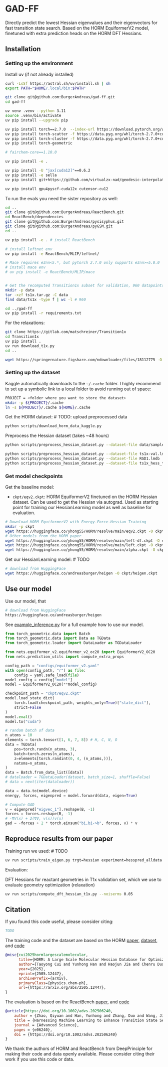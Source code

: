 # GAD-FF

Directly predict the lowest Hessian eigenvalues and their eigenvectors for fast transition state search.
Based on the HORM EquiformerV2 model, finetuned with extra prediction heads on the HORM DFT Hessians.

## Installation

### Setting up the environment
Install uv (if not already installed)
```bash
curl -LsSf https://astral.sh/uv/install.sh | sh
export PATH="$HOME/.local/bin:$PATH"
```

```bash
git clone git@github.com:BurgerAndreas/gad-ff.git
cd gad-ff

uv venv .venv --python 3.11
source .venv/bin/activate
uv pip install --upgrade pip

uv pip install torch==2.7.0  --index-url https://download.pytorch.org/whl/cu126
uv pip install torch-scatter -f https://data.pyg.org/whl/torch-2.7.0+cu126.html
uv pip install torch-cluster -f https://data.pyg.org/whl/torch-2.7.0+cu126.html
uv pip install torch-geometric

# fairchem-core==1.10.0

uv pip install -e .

uv pip install -U "jax[cuda12]"==0.6.2
uv pip install -e sella
uv pip install git+https://github.com/virtualzx-nad/geodesic-interpolate.git

uv pip install gpu4pyscf-cuda12x cutensor-cu12
```

To run the evals you need the sister repository as well:
```bash
cd ..
git clone git@github.com:BurgerAndreas/ReactBench.git
cd ReactBench/dependencies 
git clone git@github.com:BurgerAndreas/pysisyphus.git 
git clone git@github.com:BurgerAndreas/pyGSM.git 
cd ..

uv pip install -e . # install ReactBench

# install leftnet env
uv pip install -e ReactBench/MLIP/leftnet/

# Mace requires e3nn<5.*, but pytorch 2.7.0 only supports e3nn>=5.0.0
# install mace env
# uv pip install -e ReactBench/MLIP/mace


# Get the recomputed Transition1x subset for validation, 960 datapoints
mkdir -p data 
tar -xzf ts1x.tar.gz -C data
find data/ts1x -type f | wc -l # 960

cd ../gad-ff
uv pip install -r requirements.txt
```

For the relaxations:
```bash
git clone https://gitlab.com/matschreiner/Transition1x
cd Transition1x
uv pip install .
uv run download_t1x.py
cd ..

wget https://springernature.figshare.com/ndownloader/files/18112775 -O data/relaxations/ani1x/ani1x.h5
```

### Setting up the dataset
Kaggle automatically downloads to the `~/.cache` folder. I highly recommend to set up a symbolic link to a local folder to avoid running out of space:
```bash
PROJECT = <folder where you want to store the dataset>
mkdir -p ${PROJECT}/.cache
ln -s ${PROJECT}/.cache ${HOME}/.cache
```

Get the HORM dataset: # TODO: upload preprocessed data
```bash
python scripts/download_horm_data_kaggle.py
```

Preprocess the Hessian dataset (takes ~48 hours) 
```bash
python scripts/preprocess_hessian_dataset.py --dataset-file data/sample_100.lmdb

python scripts/preprocess_hessian_dataset.py --dataset-file ts1x-val.lmdb
python scripts/preprocess_hessian_dataset.py --dataset-file RGD1.lmdb
python scripts/preprocess_hessian_dataset.py --dataset-file ts1x_hess_train_big.lmdb
```

### Get model checkpoints

Get the baseline model:
- `ckpt/eqv2.ckpt`: HORM EquiformerV2 finetuned on the HORM Hessian dataset. Can be used to get the Hessian via autograd. Used as starting point for training our HessianLearning model as well as baseline for evaluation.

```bash
# Download HORM EquiformerV2 with Energy-Force-Hessian Training
mkdir -p ckpt
wget https://huggingface.co/yhong55/HORM/resolve/main/eqv2.ckpt -O ckpt/eqv2.ckpt
# Other models from the HORM paper
wget https://huggingface.co/yhong55/HORM/resolve/main/left-df.ckpt -O ckpt/left-df.ckpt
wget https://huggingface.co/yhong55/HORM/resolve/main/left.ckpt -O ckpt/left.ckpt
wget https://huggingface.co/yhong55/HORM/resolve/main/alpha.ckpt -O ckpt/alpha.ckpt
```

Get our HessianLearning model: # TODO
```bash
# download from HuggingFace
wget https://huggingface.co/andreasburger/heigen -O ckpt/heigen.ckpt
```


## Use our model

Use our model, that 
```bash
# download from HuggingFace
https://huggingface.co/andreasburger/heigen
```

See [example_inference.py](example_inference.py) for a full example how to use our model.

```python
from torch_geometric.data import Batch
from torch_geometric.data import Data as TGData
from torch_geometric.loader import DataLoader as TGDataLoader

from nets.equiformer_v2.equiformer_v2_oc20 import EquiformerV2_OC20
from nets.prediction_utils import compute_extra_props

config_path = "configs/equiformer_v2.yaml"
with open(config_path, "r") as file:
    config = yaml.safe_load(file)
model_config = config["model"]
model = EquiformerV2_OC20(**model_config)

checkpoint_path = "ckpt/eqv2.ckpt"
model.load_state_dict(
    torch.load(checkpoint_path, weights_only=True)["state_dict"], 
    strict=False
)
model.eval()
model.to("cuda")

# random batch of data
n_atoms = 10
elements = torch.tensor([1, 6, 7, 8]) # H, C, N, O
data = TGData(
    pos=torch.randn(n_atoms, 3),
    batch=torch.zeros(n_atoms),
    z=elements[torch.randint(0, 4, (n_atoms,))],
    natoms=n_atoms,
)
data = Batch.from_data_list([data])
# dataloader = TGDataLoader(dataset, batch_size=1, shuffle=False)
# data = next(iter(dataloader))

data = data.to(model.device)
energy, forces, eigenpred = model.forward(data, eigen=True)

# Compute GAD
v = eigenpred["eigvec_1"].reshape(B, -1)
forces = forces.reshape(B, -1)
# -∇V(x) + 2(∇V, v(x))v(x)
gad = -forces + 2 * torch.einsum("bi,bi->b", forces, v) * v
```


## Reproduce results from our paper

Training run we used: # TODO
```bash
uv run scripts/train_eigen.py trgt=hessian experiment=hesspred_alldata preset=luca8w10only training.bz=128 model.num_layers_hessian=3
```

Evaluation: 

DFT Hessians for reactant geometries in T1x validation set, which we use to evaluate geometry optimization (relaxation)
```bash
uv run scripts/compute_dft_hessian_t1x.py --noiserms 0.05
```



## Citation

If you found this code useful, please consider citing:
```bibtex
TODO
```

The training code and the dataset are based on the HORM [paper](https://arxiv.org/abs/2505.12447), [dataset](https://www.kaggle.com/datasets/yunhonghan/hessian-dataset-for-optimizing-reactive-mliphorm/data), and [code](https://github.com/deepprinciple/HORM)
```bibtex
@misc{cui2025hormlargescalemolecular,
      title={HORM: A Large Scale Molecular Hessian Database for Optimizing Reactive Machine Learning Interatomic Potentials}, 
      author={Taoyong Cui and Yunhong Han and Haojun Jia and Chenru Duan and Qiyuan Zhao},
      year={2025},
      eprint={2505.12447},
      archivePrefix={arXiv},
      primaryClass={physics.chem-ph},
      url={https://arxiv.org/abs/2505.12447}, 
}
```

The evaluation is based on the ReactBench [paper](https://chemrxiv.org/engage/chemrxiv/article-details/68270569927d1c2e66165ad8), and [code](https://github.com/deepprinciple/ReactBench)
```bibtex
@article{https://doi.org/10.1002/advs.202506240,
    author = {Zhao, Qiyuan and Han, Yunhong and Zhang, Duo and Wang, Jiaxu and Zhong, Peichen and Cui, Taoyong and Yin, Bangchen and Cao, Yirui and Jia, Haojun and Duan, Chenru},
    title = {Harnessing Machine Learning to Enhance Transition State Search with Interatomic Potentials and Generative Models},
    journal = {Advanced Science},
    pages = {e06240},
    doi = {https://doi.org/10.1002/advs.202506240}
}
```

We thank the authors of HORM and ReactBench from DeepPrinciple for making their code and data openly available. Please consider citing their work if you use this code or data.